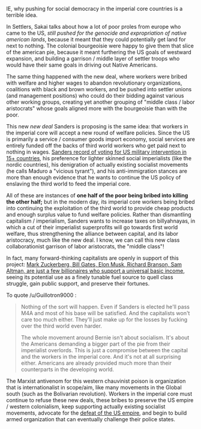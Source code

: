 IE, why pushing for social democracy in the imperial core countries is a terrible idea. 

In Settlers, Sakai talks about how a lot of poor proles from europe who came to the US, *still pushed for the genocide and expropriation of native american lands*, because it meant that they could potentially get land for next to nothing. The colonial bourgeoisie were happy to give them that slice of the american pie, because it meant furthering the US goals of westward expansion, and building a garrison / middle layer of settler troops who would have their same goals in driving out Native Americans.

The same thing happened with the new deal, where workers were bribed with welfare and higher wages to abandon revolutionary organizations, coalitions with black and brown workers, and be pushed into settler unions (and management positions) who could do their bidding against various other working groups, creating yet another grouping of "middle class / labor aristocrats" whose goals aligned more with the bourgeoisie than with the poor. 

This new *new deal* Sanders is proposing is the same idea: that workers in the imperial core will accept a new round of welfare policies. Since the US is primarily a service / consumer goods import economy, social services are entirely funded off the backs of third world workers who get paid next to nothing in wages. [Sanders record of voting for US military intervention in 15+ countries](https://github.com/dessalines/essays/blob/master/socialism_faq.md#whats-wrong-with-bernie-sanders), his preference for lighter skinned social imperialists (like the nordic countries), his denigration of actually existing socialist movements (he calls Maduro a "vicious tyrant"), and his anti-immigration stances are more than enough evidence that he wants to continue the US policy of enslaving the third world to feed the imperial core.

All of these are instances of **one half of the poor being bribed into killing the other half;** but in the modern day, its imperial core workers being bribed into continuing the exploitation of the third world to provide cheap products and enough surplus value to fund welfare policies. Rather than dismantling capitalism / imperialism, Sanders wants to increase taxes on billyahnayas, in which a cut of their imperialist superprofits will go towards first world welfare, thus strengthening the alliance between capital, and its labor aristocracy, much like the new deal. I know, we can call this new class collaborationist garrison of labor aristocrats, the "middle class"! 

In fact, many forward-thinking capitalists are openly in support of this project: [Mark Zuckerberg, Bill Gates, Elon Musk, Richard Branson, Sam Altman, are just a few billionaires who support a universal basic income](https://www.industryleadersmagazine.com/billionaire-entrepreneurs-who-support-universal-basic-income/), seeing its potential use as a finely tunable fuel source to quell class struggle, gain public support, and preserve their fortunes.

To quote /u/Guillotron9000 : 

> Nothing of the sort will happen. Even if Sanders is elected he'll pass M4A and most of his base will be satisfied. And the capitalists won't care too much either. They'll just make up for the losses by fucking over the third world even harder.
>
> The whole movement around Bernie isn't about socialism. It's about the Americans demanding a bigger part of the pie from their imperialist overlords. This is just a compromise between the capital and the workers in the imperial core. And it's not at all surprising either. Americans are already provided much more than their counterparts in the developing world.

The Marxist antivenom for this western chauvinist poison is organization that is internationalist in scope/aim, like many movements in the Global south (such as the Bolivarian revolution). Workers in the imperial core must continue to refuse these new deals, these bribes to preserve the US empire / western colonialism, keep supporting actually existing socialist movements, advocate for the [defeat of the US empire](https://www.marxists.org/archive/lenin/works/1915/jul/26.htm), and begin to build armed organization that can eventually challenge their police states.
